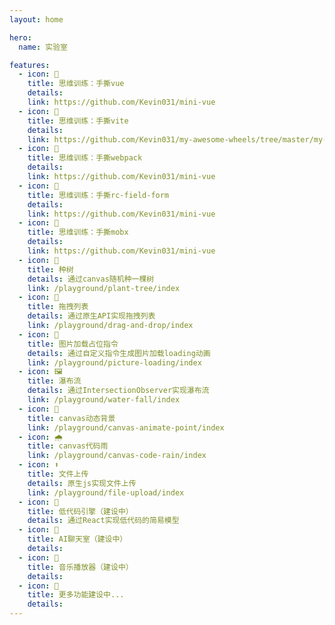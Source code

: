 ```yaml
---
layout: home

hero:
  name: 实验室

features:
  - icon: 🚀
    title: 思维训练：手撕vue
    details:
    link: https://github.com/Kevin031/mini-vue
  - icon: 🚀
    title: 思维训练：手撕vite
    details:
    link: https://github.com/Kevin031/my-awesome-wheels/tree/master/my-vite
  - icon: 🚀
    title: 思维训练：手撕webpack
    details:
    link: https://github.com/Kevin031/mini-vue
  - icon: 🚀
    title: 思维训练：手撕rc-field-form
    details:
    link: https://github.com/Kevin031/mini-vue
  - icon: 🚀
    title: 思维训练：手撕mobx
    details:
    link: https://github.com/Kevin031/mini-vue
  - icon: 🌲
    title: 种树
    details: 通过canvas随机种一棵树
    link: /playground/plant-tree/index
  - icon: 👋
    title: 拖拽列表
    details: 通过原生API实现拖拽列表
    link: /playground/drag-and-drop/index
  - icon: 🔧
    title: 图片加载占位指令
    details: 通过自定义指令生成图片加载loading动画
    link: /playground/picture-loading/index
  - icon: 🖼️
    title: 瀑布流
    details: 通过IntersectionObserver实现瀑布流
    link: /playground/water-fall/index
  - icon: 🔧
    title: canvas动态背景
    link: /playground/canvas-animate-point/index
  - icon: 🌧️
    title: canvas代码雨
    link: /playground/canvas-code-rain/index
  - icon: ⬆️
    title: 文件上传
    details: 原生js实现文件上传
    link: /playground/file-upload/index
  - icon: 🚀
    title: 低代码引擎（建设中）
    details: 通过React实现低代码的简易模型
  - icon: 🤖
    title: AI聊天室（建设中）
    details:
  - icon: 🎸
    title: 音乐播放器（建设中）
    details:
  - icon: 🚧
    title: 更多功能建设中...
    details:
---
```

